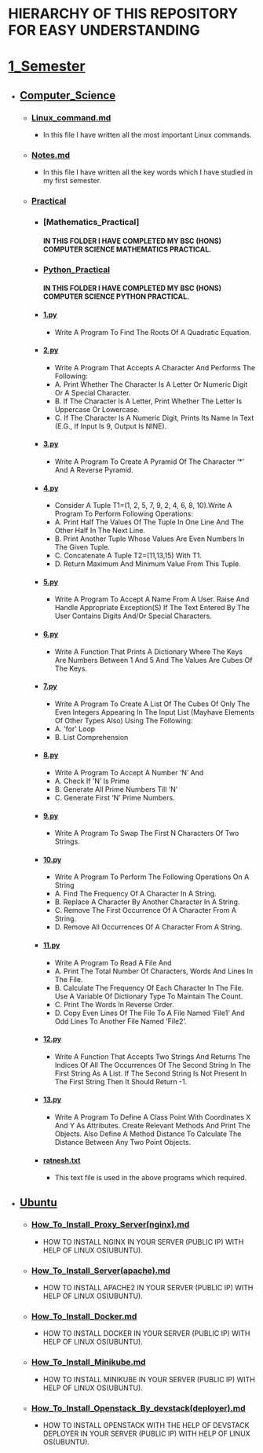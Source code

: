 # HIERARCHY OF THIS REPOSITORY FOR EASY UNDERSTANDING
# [1_Semester](https://github.com/16ratneshkumar/1_Year/blob/main/1_Semester)
   - ## [Computer_Science](https://github.com/16ratneshkumar/1_Year/blob/main/1_Semester/Computer_Science)
       - ### [Linux_command.md](https://github.com/16ratneshkumar/1_Year/blob/main/1_Semester/Computer_Science/Linux_command.md)
           - In this file I have written all the most important Linux commands.
       - ### [Notes.md](https://github.com/16ratneshkumar/1_Year/blob/main/1_Semester/Computer_Science/Notes.md)
           - In this file I have written all the key words which I have studied in my first semester.
       - ### [Practical](https://github.com/16ratneshkumar/1_Year/tree/main/1_Semester/Practical)
          - ### [Mathematics_Practical]
               <h4> IN THIS FOLDER I HAVE COMPLETED MY BSC (HONS) COMPUTER SCIENCE MATHEMATICS PRACTICAL. </h4>
          - ### [Python_Practical](https://github.com/16ratneshkumar/1_Year/blob/main/1_Semester/Practical/Python_Practical)
               <h4> IN THIS FOLDER I HAVE COMPLETED MY BSC (HONS) COMPUTER SCIENCE PYTHON PRACTICAL. </h4>

           - #### [1.py](https://github.com/16ratneshkumar/1_Year/blob/main/1_Semester/Practical/Python_Practical/1.py)
                - Write A Program To Find The Roots Of A Quadratic Equation.
           - #### [2.py](https://github.com/16ratneshkumar/1_Year/blob/main/1_Semester/Practical/Python_Practical/2.py)
                - Write A Program That Accepts A Character And Performs The Following:
                - A. Print Whether The Character Is A Letter Or Numeric Digit Or A Special Character.
                - B. If The Character Is A Letter, Print Whether The Letter Is Uppercase Or Lowercase.
                - C. If The Character Is A Numeric Digit, Prints Its Name In Text (E.G., If Input Is 9, Output Is NINE).
           - #### [3.py](https://github.com/16ratneshkumar/1_Year/blob/main/1_Semester/Practical/Python_Practical/3.py)
                - Write A Program To Create A Pyramid Of The Character ‘*’ And A Reverse Pyramid.
           - #### [4.py](https://github.com/16ratneshkumar/1_Year/blob/main/1_Semester/Practical/Python_Practical/4.py)
                - Consider A Tuple T1=(1, 2, 5, 7, 9, 2, 4, 6, 8, 10).Write A Program To Perform Following Operations:
                - A. Print Half The Values Of The Tuple In One Line And The Other Half In The Next Line.
                - B. Print Another Tuple Whose Values Are Even Numbers In The Given Tuple.
                - C. Concatenate A Tuple T2=(11,13,15) With T1.
                - D. Return Maximum And Minimum Value From This Tuple.
           - #### [5.py](https://github.com/16ratneshkumar/1_Year/blob/main/1_Semester/Practical/Python_Practical/5.py)
                - Write A Program To Accept A Name From A User. Raise And Handle Appropriate Exception(S) If The Text Entered By The User Contains Digits And/Or Special Characters.
           - #### [6.py](https://github.com/16ratneshkumar/1_Year/blob/main/1_Semester/Practical/Python_Practical/6.py)
                - Write A Function That Prints A Dictionary Where The Keys Are Numbers Between 1 And 5 And The Values Are Cubes Of The Keys.
           - #### [7.py](https://github.com/16ratneshkumar/1_Year/blob/main/1_Semester/Practical/Python_Practical/7.py)
                - Write A Program To Create A List Of The Cubes Of Only The Even Integers Appearing In The Input List (Mayhave Elements Of Other Types Also) Using The Following:
                - A. 'for' Loop
                - B. List Comprehension
           - #### [8.py](https://github.com/16ratneshkumar/1_Year/blob/main/1_Semester/Practical/Python_Practical/8.py)
                - Write A Program To Accept A Number ‘N’ And
                - A. Check If ’N’ Is Prime
                - B. Generate All Prime Numbers Till ‘N’
                - C. Generate First ‘N’ Prime Numbers.
           - #### [9.py](https://github.com/16ratneshkumar/1_Year/blob/main/1_Semester/Practical/Python_Practical/9.py)
                - Write A Program To Swap The First N Characters Of Two Strings.
           - #### [10.py](https://github.com/16ratneshkumar/1_Year/blob/main/1_Semester/Practical/Python_Practical/10.py)
                - Write A Program To Perform The Following Operations On A String
                - A. Find The Frequency Of A Character In A String.
                - B. Replace A Character By Another Character In A String.
                - C. Remove The First Occurrence Of A Character From A String.
                - D. Remove All Occurrences Of A Character From A String.
           - #### [11.py](https://github.com/16ratneshkumar/1_Year/blob/main/1_Semester/Practical/Python_Practical/11.py)
                - Write A Program To Read A File And
                - A. Print The Total Number Of Characters, Words And Lines In The File.
                - B. Calculate The Frequency Of Each Character In The File. Use A Variable Of Dictionary Type To Maintain The Count.
                - C. Print The Words In Reverse Order.
                - D. Copy Even Lines Of The File To A File Named ‘File1’ And Odd Lines To Another File Named ‘File2’.
           - #### [12.py](https://github.com/16ratneshkumar/1_Year/blob/main/1_Semester/Practical/Python_Practical/12.py)
                - Write A Function That Accepts Two Strings And Returns The Indices Of All The Occurrences Of The Second String In The First String As A List. If The Second String Is Not Present In The First String Then It Should Return -1.
           - #### [13.py](https://github.com/16ratneshkumar/1_Year/blob/main/1_Semester/Practical/Python_Practical/13.py)
                - Write A Program To Define A Class Point With Coordinates X And Y As Attributes. Create Relevant Methods And Print The Objects. Also Define A Method Distance To Calculate The Distance Between Any Two Point Objects.
           - #### [ratnesh.txt](https://github.com/16ratneshkumar/1_Year/blob/main/1_Semester/Practical/Python_Practical/ratnesh.txt)
                - This text file is used in the above programs which required. 
   - ## [Ubuntu](https://github.com/16ratneshkumar/1_Year/tree/main/1_Semester/Ubuntu)
       - ### [How_To_Install_Proxy_Server(nginx).md](https://github.com/16ratneshkumar/1_Year/blob/main/1_Semester/Ubuntu/How_To_Install_Proxy_Server(nginx).md)
           - HOW TO INSTALL NGINX IN YOUR SERVER (PUBLIC IP) WITH HELP OF LINUX OS(UBUNTU).
       - ### [How_To_Install_Server(apache).md](https://github.com/16ratneshkumar/1_Year/blob/main/1_Semester/Ubuntu/How_To_Install_Server(apache).md)
           - HOW TO INSTALL APACHE2 IN YOUR SERVER (PUBLIC IP) WITH HELP OF LINUX OS(UBUNTU).
       - ### [How_To_Install_Docker.md](https://github.com/16ratneshkumar/1_Year/blob/main/1_Semester/Ubuntu/How_To_Install_Docker.md)
           - HOW TO INSTALL DOCKER IN YOUR SERVER (PUBLIC IP) WITH HELP OF LINUX OS(UBUNTU).
       - ### [How_To_Install_Minikube.md](https://github.com/16ratneshkumar/1_Year/blob/main/1_Semester/Ubuntu/How_To_Install_Minikube.md)
           - HOW TO INSTALL MINIKUBE IN YOUR SERVER (PUBLIC IP) WITH HELP OF LINUX OS(UBUNTU).
       - ### [How_To_Install_Openstack_By_devstack(deployer).md](https://github.com/16ratneshkumar/1_Year/blob/main/1_Semester/Ubuntu/How_To_Install_Openstack_By_devstack(deployer).md)
           - HOW TO INSTALL OPENSTACK WITH THE HELP OF DEVSTACK DEPLOYER IN YOUR SERVER (PUBLIC IP) WITH HELP OF LINUX OS(UBUNTU).
